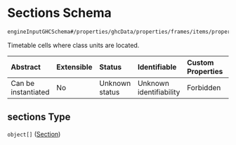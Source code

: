 # Sections Schema

```txt
engineInputGHCSchema#/properties/ghcData/properties/frames/items/properties/sections
```

Timetable cells where class units are located.

| Abstract            | Extensible | Status         | Identifiable            | Custom Properties | Additional Properties | Access Restrictions | Defined In                                                        |
| :------------------ | :--------- | :------------- | :---------------------- | :---------------- | :-------------------- | :------------------ | :---------------------------------------------------------------- |
| Can be instantiated | No         | Unknown status | Unknown identifiability | Forbidden         | Allowed               | none                | [ghc.schema.json*](../out/ghc.schema.json "open original schema") |

## sections Type

`object[]` ([Section](ghc-properties-ghcdata-properties-frames-frame-properties-sections-section.md))
